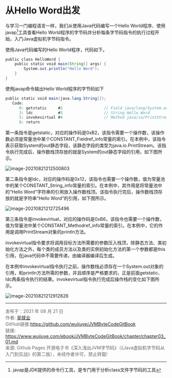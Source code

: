 # 从Hello Word出发

与学习一门编程语言一样，我们从使用Java代码编写一个Hello World程序、使用javap[^1]工具查看Hello World程序的字节码并分析每条字节码指令的执行过程开始，入门Java虚拟机字节码指令。 

使用Java代码编写的Hello World程序，代码如下。

```java
public class HelloWord {  
    public static void main(String[] args) {  
        System.out.println("Hello Word");  
    }  
} 
```

使用javap命令输出Hello World程序的字节码如下

```java
public static void main(java.lang.String[]);  
   Code:  
      0: getstatic     #2                  // Field java/lang/System.out:Ljava/io/PrintStream;  
      3: ldc           #3                  // String Hello Word  
      5: invokevirtual #4                  // Method java/io/PrintStream.println:(Ljava/lang/String;)V  
      8: return  
```

第一条指令是getstatic，对应的操作码是0xB2，该指令需要一个操作数，该操作数必须是常量池中某个CONSTANT_Fieldref_info常量的索引。在本例中，该指令表示获取System的out静态字段，该静态字段的类型为java.io.PrintStream。该指令执行完成后，操作数栈顶存放的就是System的out静态字段的引用，如下图所示。

![image-20210821212500803](images/chapter03_01_01.png)

第二条指令是ldc，对应的操作码是0x12，该指令也需要一个操作数，值为常量池中的某个CONSTANT_String_info常量的索引。在本例中，其作用是将常量池中的“Hello Word”字符串的引用放入操作数栈顶。该指令执行完后，操作数栈顶存放的就是字符串“Hello Word”的引用，如下图所示。

![image-20210821212725496](images/chapter03_01_02.png)

第三条指令是invokevirtual，对应的操作码是0xB6，该指令也需要一个操作数，值为常量池中某个CONSTANT_Methodref_info常量的索引。在本例中，它的作用是调用PrintStream对象的println方法。

 invokevirtual指令要求将调用目标方法所需要的参数压入栈顶，除静态方法、类初始化方法<clinit>之外，每个类的成员方法以及类的实例初始化方法<init>的第一个参数都是this引用，在java代码中不需要传递，由编译器编译后生成。

在本例中invokevirtual指令执行之前，操作数栈必须存在一个System.out对象的引用，和println方法所需的参数，并且顺序是严格要求的，正是前面getstatic、ldc两条指令执行的结果。invokevirtual指令执行完成后操作栈的变化如下图所示。

![image-20210821212912826](images/chapter03_01_03.png)

---

[^1]: javap是JDK提供的命令行工具，是专门用于分析class文件字节码的工具

<font color= #666666>发布于：2021 年 08 月 21 日</font><br><font color= #666666>作者: [吴就业](https://www.wujiuye.com/)</font><br><font color= #666666>GitHub链接:https://github.com/wujiuye/JVMByteCodeGitBook</font><br><font color= #666666>链接: https://www.wujiuye.com/ebook/JVMByteCodeGitBook/chapter/chapter03_01.md</font><br><font color= #666666>来源: Github Pages 开源电子书《深入浅出JVM字节码》（《Java虚拟机字节码从入门到实战》的第二版），未经作者许可，禁止转载!</font><br>

